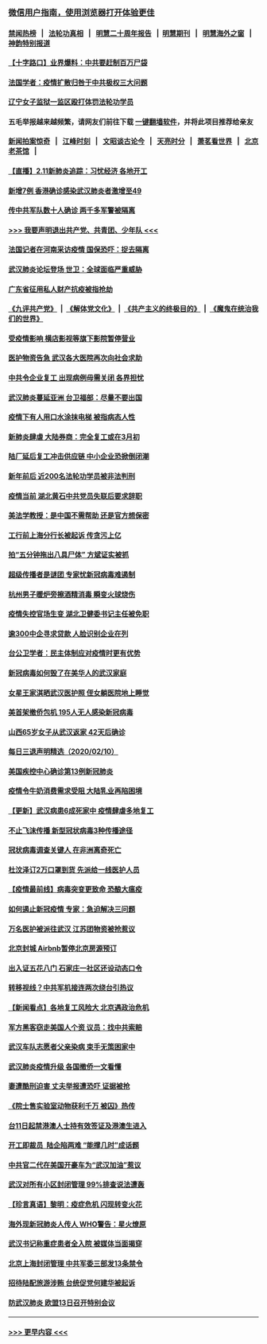 ### [微信用户指南，使用浏览器打开体验更佳](https://github.com/gfw-breaker/banned-news1/blob/master/indexes/wechat-guide.md?t=0)
#### [禁闻热榜](热点新闻.md?t=0)  &nbsp;&nbsp;|&nbsp;&nbsp; [法轮功真相](https://github.com/gfw-breaker/truth/blob/master/README.md?t=0) &nbsp;&nbsp;|&nbsp;&nbsp; [明慧二十周年报告](https://github.com/gfw-breaker/mh-reports/blob/master/README.md?t=0) &nbsp;&nbsp;|&nbsp;&nbsp;[明慧期刊](https://github.com/gfw-breaker/mh-qikan) &nbsp;&nbsp;|&nbsp;&nbsp; [明慧海外之窗](https://github.com/gfw-breaker/mh-news/blob/master/README.md?t=0) &nbsp;&nbsp;|&nbsp;&nbsp; [神韵特别报道](https://github.com/gfw-breaker/mh-news/blob/master/shenyun.md?t=0)
#### [【十字路口】业界爆料：中共要赶制百万尸袋](../pages/nsc413/n11860064.md?t=02112355) 
#### [法国学者：疫情扩散归咎于中共极权三大问题](../pages/nsc413/n11861165.md?t=02112355) 
#### [辽宁女子监狱一监区殴打体罚法轮功学员](../pages/nsc413/n11856276.md?t=02112355) 
#### 五毛举报越来越频繁，请网友们前往下载 [一键翻墙软件](https://github.com/gfw-breaker/ssr-accounts)，并将此项目推荐给亲友
#### [新闻拍案惊奇](https://github.com/gfw-breaker/banned-news1/blob/master/pages/link4.md) &nbsp;&nbsp;|&nbsp;&nbsp; [江峰时刻](https://github.com/gfw-breaker/banned-news1/blob/master/pages/link4.md) &nbsp;&nbsp;|&nbsp;&nbsp; [文昭谈古论今](https://github.com/gfw-breaker/banned-news1/blob/master/pages/link4.md) &nbsp;&nbsp;|&nbsp;&nbsp; [天亮时分](https://github.com/gfw-breaker/banned-news1/blob/master/pages/link4.md) &nbsp;&nbsp;|&nbsp;&nbsp; [萧茗看世界](https://github.com/gfw-breaker/banned-news1/blob/master/pages/link4.md) &nbsp;&nbsp;|&nbsp;&nbsp; [北京老茶馆](https://github.com/gfw-breaker/banned-news1/blob/master/pages/link4.md) &nbsp;&nbsp;|&nbsp;&nbsp; 
#### [【直播】2.11新肺炎追踪：习忧经济 各地开工](../pages/nsc413/n11861169.md?t=02112355) 
#### [新增7例 香港确诊感染武汉肺炎者激增至49](../pages/nsc413/n11861098.md?t=02112355) 
#### [传中共军队数十人确诊 两千多军警被隔离](../pages/nsc413/n11860992.md?t=02112355) 
#### [>>> 我要声明退出共产党、共青团、少年队 <<<](https://github.com/begood0513/goodnews/blob/master/quit/letter.md) 
#### [法国记者在河南采访疫情 国保恐吓：捉去隔离](../pages/nsc413/n11860742.md?t=02112355) 
#### [武汉肺炎论坛登场 世卫：全球面临严重威胁](../pages/nsc413/n11860999.md?t=02112355) 
#### [广东省征用私人财产抗疫被指抢劫](../pages/nsc413/n11860913.md?t=02112355) 
#### [《九评共产党》](https://github.com/begood0513/9ping.md/blob/master/README.md) &nbsp;|&nbsp; [《解体党文化》](../../../../jtdwh.md/blob/master/README.md)  &nbsp;|&nbsp; [《共产主义的终极目的》](../../../../gczydzjmd.md/blob/master/README.md) &nbsp;|&nbsp; [《魔鬼在统治我们的世界》](../../../../mgztzwmdsj.md/blob/master/README.md) 
#### [受疫情影响 横店影视等旗下影院暂停营业](../pages/nsc413/n11860921.md?t=02112355) 
#### [医护物资告急 武汉各大医院再次向社会求助](../pages/nsc413/n11860729.md?t=02112355) 
#### [中共令企业复工 出现病例毋需关闭 各界担忧](../pages/nsc413/n11860563.md?t=02112355) 
#### [武汉肺炎蔓延亚洲 台卫福部：尽量不要出国](../pages/nsc413/n11860586.md?t=02112355) 
#### [疫情下有人用口水涂抹电梯 被指病态人性](../pages/nsc413/n11860618.md?t=02112355) 
#### [新肺炎肆虐 大陆券商：完全复工或在3月初](../pages/nsc413/n11860445.md?t=02112355) 
#### [陆厂延后复工冲击供应链 中小企业恐掀倒闭潮](../pages/nsc413/n11859772.md?t=02112355) 
#### [新年前后 近200名法轮功学员被非法判刑](../pages/nsc413/n11855720.md?t=02112355) 
#### [疫情当前 湖北黄石中共党员失联后要求辞职](../pages/nsc413/n11860118.md?t=02112355) 
#### [美法学教授：是中国不需帮助 还是官方想保密](../pages/nsc413/n11859492.md?t=02112355) 
#### [工行前上海分行长被起诉 传贪污上亿](../pages/nsc413/n11860139.md?t=02112355) 
#### [拍“五分钟拖出八具尸体” 方斌证实被抓](../pages/nsc413/n11860090.md?t=02112355) 
#### [超级传播者是谜团 专家忧新冠病毒难遏制](../pages/nsc413/n11859686.md?t=02112355) 
#### [杭州男子暖炉旁擦酒精消毒 瞬变火球烧伤](../pages/nsc413/n11860071.md?t=02112355) 
#### [疫情失控官场生变 湖北卫健委书记主任被免职](../pages/nsc413/n11859848.md?t=02112355) 
#### [逾300中企寻求贷款 人脸识别企业在列](../pages/nsc413/n11860100.md?t=02112355) 
#### [台公卫学者：民主体制应对疫情时更有优势](../pages/nsc413/n11860023.md?t=02112355) 
#### [新冠病毒如何毁了在美华人的武汉家庭](../pages/nsc413/n11859524.md?t=02112355) 
#### [女星王家淇晒武汉医护照 侄女躺医院地上睡觉](../pages/nsc413/n11859756.md?t=02112355) 
#### [美首架撤侨包机 195人无人感染新冠病毒](../pages/nsc413/n11859908.md?t=02112355) 
#### [山西65岁女子从武汉返家 42天后确诊](../pages/nsc413/n11859912.md?t=02112355) 
#### [每日三退声明精选（2020/02/10）](../pages/nsc413/n11860031.md?t=02112355) 
#### [美国疾控中心确诊第13例新冠肺炎](../pages/nsc413/n11859966.md?t=02112355) 
#### [疫情令牛奶消费需求受阻 大陆乳业再陷困境](../pages/nsc413/n11859859.md?t=02112355) 
#### [【更新】武汉病患6成死家中 疫情肆虐多地复工](../pages/nsc413/n11801312.md?t=02112355) 
#### [不止飞沫传播 新型冠状病毒3种传播途径](../pages/nsc413/n11859060.md?t=02112355) 
#### [冠状病毒调查关键人 在非洲离奇死亡](../pages/nsc413/n11859798.md?t=02112355) 
#### [杜汶泽订2万口罩到货 先派给一线医护人员](../pages/nsc413/n11859214.md?t=02112355) 
#### [【疫情最前线】病毒突变更致命 恐酿大瘟疫](../pages/nsc413/n11859604.md?t=02112355) 
#### [如何遏止新冠疫情 专家：急迫解决三问题](../pages/nsc413/n11859685.md?t=02112355) 
#### [万名医护被派往武汉 江苏团物资被抢惹议](../pages/nsc413/n11859585.md?t=02112355) 
#### [北京封城 Airbnb暂停北京房源预订](../pages/nsc413/n11859659.md?t=02112355) 
#### [出入证五花八门 石家庄一社区还设动态口令](../pages/nsc413/n11859510.md?t=02112355) 
#### [转移视线？中共军机接连两次绕台引热议](../pages/nsc413/n11859346.md?t=02112355) 
#### [【新闻看点】各地复工风险大 北京遇政治危机](../pages/nsc413/n11859164.md?t=02112355) 
#### [军方黑客窃走美国人个资 议员：找中共索赔](../pages/nsc413/n11859371.md?t=02112355) 
#### [武汉车队志愿者父亲染病 束手无策困家中](../pages/nsc413/n11859117.md?t=02112355) 
#### [武汉肺炎疫情升级 各国撤侨一文看懂](../pages/nsc413/n11859313.md?t=02112355) 
#### [妻遭酷刑迫害 丈夫举报遭恐吓 证据被抢](../pages/nsc413/n11858478.md?t=02112355) 
#### [《院士售实验室动物获利千万 被囚》热传](../pages/nsc413/n11859316.md?t=02112355) 
#### [台11日起禁港澳人士持有效签证及港澳生进入](../pages/nsc413/n11858423.md?t=02112355) 
#### [开工即裁员  陆企陷两难 “能撑几时”成话题](../pages/nsc413/n11859127.md?t=02112355) 
#### [中共官二代在美国开豪车为“武汉加油”惹议](../pages/nsc413/n11859039.md?t=02112355) 
#### [武汉对所有小区封闭管理 99%排查说法遭轰](../pages/nsc413/n11859264.md?t=02112355) 
#### [【珍言真语】黎明：疫症危机 闪现转变火花](../pages/nsc413/n11859199.md?t=02112355) 
#### [海外现新冠肺炎人传人 WHO警告：星火燎原](../pages/nsc413/n11859252.md?t=02112355) 
#### [武汉书记称重症患者全入院 被媒体当面揭穿](../pages/nsc413/n11859218.md?t=02112355) 
#### [北京上海封闭管理 中共军委三部发13条禁令](../pages/nsc413/n11859098.md?t=02112355) 
#### [招待陆配旅游涉贿 台统促党何建华被起诉](../pages/nsc413/n11858696.md?t=02112355) 
#### [防武汉肺炎 欧盟13日召开特别会议](../pages/nsc413/n11859088.md?t=02112355) 

----
#### [ >>> 更早内容 <<< ](../indexes/nsc413-earlier.md)
